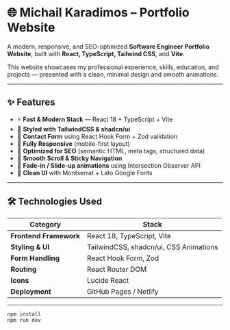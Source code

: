 # 🌐 Michail Karadimos – Portfolio Website

A modern, responsive, and SEO-optimized **Software Engineer Portfolio Website**, built with **React, TypeScript, Tailwind CSS**, and **Vite**.

This website showcases my professional experience, skills, education, and projects — presented with a clean, minimal design and smooth animations.

---

## ✨ Features

- ⚡ **Fast & Modern Stack** — React 18 + TypeScript + Vite  
- 🎨 **Styled with TailwindCSS & shadcn/ui**  
- 💬 **Contact Form** using React Hook Form + Zod validation  
- 📱 **Fully Responsive** (mobile-first layout)  
- 🚀 **Optimized for SEO** (semantic HTML, meta tags, structured data)  
- 🧭 **Smooth Scroll & Sticky Navigation**  
- 🧠 **Fade-in / Slide-up animations** using Intersection Observer API  
- 🌙 **Clean UI** with Montserrat + Lato Google Fonts  

---

## 🛠️ Technologies Used

| Category | Stack |
|-----------|--------|
| **Frontend Framework** | React 18, TypeScript, Vite |
| **Styling & UI** | TailwindCSS, shadcn/ui, CSS Animations |
| **Form Handling** | React Hook Form, Zod |
| **Routing** | React Router DOM |
| **Icons** | Lucide React |
| **Deployment** | GitHub Pages / Netlify |

---

```bash
npm install
npm run dev


